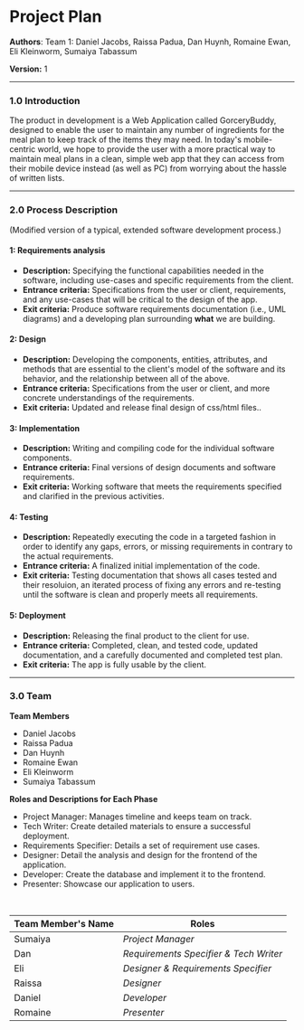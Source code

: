 # Project Plan

**Authors**: Team 1: Daniel Jacobs, Raissa Padua, Dan Huynh,  Romaine Ewan, Eli Kleinworm, Sumaiya Tabassum


**Version:** 1

---

### 1.0 Introduction

The product in development is a Web Application called GorceryBuddy, designed to enable the user to maintain any number of ingredients for the meal plan to keep track of the items they may need.  In today's mobile-centric world, we hope to provide the user with a more practical way to maintain meal plans in a clean, simple web app that they can access from their mobile device instead (as well as PC) from worrying about the hassle of written lists.

---

### 2.0 Process Description

(Modified version of a typical, extended software development process.)

#### 1: Requirements analysis
- **Description:** Specifying the functional capabilities needed in the software, including use-cases and specific requirements from the client. 
- **Entrance criteria:** Specifications from the user or client, requirements, and any use-cases that will be critical to the design of the app.
- **Exit criteria:** Produce software requirements documentation (i.e., UML diagrams) and a developing plan surrounding **what** we are building.

#### 2: Design
- **Description:** Developing the components, entities, attributes, and methods that are essential to the client's model of the software and its behavior, and the relationship between all of the above.
- **Entrance criteria:** Specifications from the user or client, and more concrete understandings of the requirements.
- **Exit criteria:** Updated and release final design of css/html files..

#### 3: Implementation
- **Description:** Writing and compiling code for the individual software components.
- **Entrance criteria:** Final versions of design documents and software requirements.
- **Exit criteria:** Working software that meets the requirements specified and clarified in the previous activities.

#### 4: Testing
- **Description:** Repeatedly executing the code in a targeted fashion in order to identify any gaps, errors, or missing requirements in contrary to the actual requirements.
- **Entrance criteria:** A finalized initial implementation of the code.
- **Exit criteria:** Testing documentation that shows all cases tested and their resoluion, an iterated process of fixing any errors and re-testing until the software is clean and properly meets all requirements.

#### 5: Deployment
- **Description:** Releasing the final product to the client for use.
- **Entrance criteria:** Completed, clean, and tested code, updated documentation, and a carefully documented and completed test plan.
- **Exit criteria:** The app is fully usable by the client.


---

### 3.0 Team

**Team Members**

- Daniel Jacobs
- Raissa Padua
- Dan Huynh
- Romaine Ewan
- Eli Kleinworm
- Sumaiya Tabassum




**Roles and Descriptions for Each Phase**

- Project Manager: Manages timeline and keeps team on track.
- Tech Writer: Create detailed materials to ensure a successful deployment.
- Requirements Specifier: Details a set of requirement use cases.
- Designer: Detail the analysis and design for the frontend of the application.
- Developer: Create the database and implement it to the frontend.
- Presenter: Showcase our application to users.

<br />

| Team Member's Name | Roles |
| --- | ---|
| Sumaiya | *Project Manager*|
| Dan | *Requirements Specifier & Tech Writer* |
| Eli | *Designer & Requirements Specifier* |
| Raissa | *Designer* |
| Daniel | *Developer* |
| Romaine | *Presenter* |
